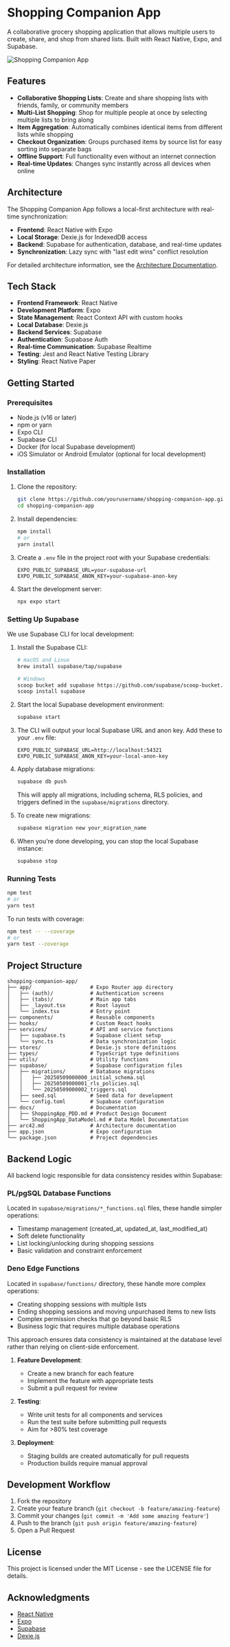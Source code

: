 # Shopping Companion App

A collaborative grocery shopping application that allows multiple users to create, share, and shop from shared lists. Built with React Native, Expo, and Supabase.

![Shopping Companion App](https://via.placeholder.com/800x400?text=Shopping+Companion+App)

## Features

- **Collaborative Shopping Lists**: Create and share shopping lists with friends, family, or community members
- **Multi-List Shopping**: Shop for multiple people at once by selecting multiple lists to bring along
- **Item Aggregation**: Automatically combines identical items from different lists while shopping
- **Checkout Organization**: Groups purchased items by source list for easy sorting into separate bags
- **Offline Support**: Full functionality even without an internet connection
- **Real-time Updates**: Changes sync instantly across all devices when online

## Architecture

The Shopping Companion App follows a local-first architecture with real-time synchronization:

- **Frontend**: React Native with Expo
- **Local Storage**: Dexie.js for IndexedDB access
- **Backend**: Supabase for authentication, database, and real-time updates
- **Synchronization**: Lazy sync with "last edit wins" conflict resolution

For detailed architecture information, see the [Architecture Documentation](./arc42.md).

## Tech Stack

- **Frontend Framework**: React Native
- **Development Platform**: Expo
- **State Management**: React Context API with custom hooks
- **Local Database**: Dexie.js
- **Backend Services**: Supabase
- **Authentication**: Supabase Auth
- **Real-time Communication**: Supabase Realtime
- **Testing**: Jest and React Native Testing Library
- **Styling**: React Native Paper

## Getting Started

### Prerequisites

- Node.js (v16 or later)
- npm or yarn
- Expo CLI
- Supabase CLI
- Docker (for local Supabase development)
- iOS Simulator or Android Emulator (optional for local development)

### Installation

1. Clone the repository:
   ```bash
   git clone https://github.com/yourusername/shopping-companion-app.git
   cd shopping-companion-app
   ```

2. Install dependencies:
   ```bash
   npm install
   # or
   yarn install
   ```

3. Create a `.env` file in the project root with your Supabase credentials:
   ```
   EXPO_PUBLIC_SUPABASE_URL=your-supabase-url
   EXPO_PUBLIC_SUPABASE_ANON_KEY=your-supabase-anon-key
   ```

4. Start the development server:
   ```bash
   npx expo start
   ```

### Setting Up Supabase

We use Supabase CLI for local development:

1. Install the Supabase CLI:
   ```bash
   # macOS and Linux
   brew install supabase/tap/supabase

   # Windows
   scoop bucket add supabase https://github.com/supabase/scoop-bucket.git
   scoop install supabase
   ```

2. Start the local Supabase development environment:
   ```bash
   supabase start
   ```

3. The CLI will output your local Supabase URL and anon key. Add these to your `.env` file:
   ```
   EXPO_PUBLIC_SUPABASE_URL=http://localhost:54321
   EXPO_PUBLIC_SUPABASE_ANON_KEY=your-local-anon-key
   ```

4. Apply database migrations:
   ```bash
   supabase db push
   ```

   This will apply all migrations, including schema, RLS policies, and triggers defined in the `supabase/migrations` directory.

5. To create new migrations:
   ```bash
   supabase migration new your_migration_name
   ```

6. When you're done developing, you can stop the local Supabase instance:
   ```bash
   supabase stop
   ```

### Running Tests

```bash
npm test
# or
yarn test
```

To run tests with coverage:

```bash
npm test -- --coverage
# or
yarn test --coverage
```

## Project Structure

```
shopping-companion-app/
├── app/                   # Expo Router app directory
│   ├── (auth)/            # Authentication screens
│   ├── (tabs)/            # Main app tabs
│   ├── _layout.tsx        # Root layout
│   └── index.tsx          # Entry point
├── components/            # Reusable components
├── hooks/                 # Custom React hooks
├── services/              # API and service functions
│   ├── supabase.ts        # Supabase client setup
│   └── sync.ts            # Data synchronization logic
├── stores/                # Dexie.js store definitions
├── types/                 # TypeScript type definitions
├── utils/                 # Utility functions
├── supabase/              # Supabase configuration files
│   ├── migrations/        # Database migrations
│   │   ├── 20250509000000_initial_schema.sql
│   │   ├── 20250509000001_rls_policies.sql
│   │   └── 20250509000002_triggers.sql
│   ├── seed.sql           # Seed data for development
│   └── config.toml        # Supabase configuration
├── docs/                  # Documentation
│   ├── ShoppingApp_PDD.md # Product Design Document
│   └── ShoppingApp_DataModel.md # Data Model Documentation
├── arc42.md               # Architecture documentation
├── app.json               # Expo configuration
└── package.json           # Project dependencies
```

## Backend Logic

All backend logic responsible for data consistency resides within Supabase:

### PL/pgSQL Database Functions
Located in `supabase/migrations/*_functions.sql` files, these handle simpler operations:
- Timestamp management (created_at, updated_at, last_modified_at)
- Soft delete functionality
- List locking/unlocking during shopping sessions
- Basic validation and constraint enforcement

### Deno Edge Functions
Located in `supabase/functions/` directory, these handle more complex operations:
- Creating shopping sessions with multiple lists
- Ending shopping sessions and moving unpurchased items to new lists
- Complex permission checks that go beyond basic RLS
- Business logic that requires multiple database operations

This approach ensures data consistency is maintained at the database level rather than relying on client-side enforcement.

1. **Feature Development**:
   - Create a new branch for each feature
   - Implement the feature with appropriate tests
   - Submit a pull request for review

2. **Testing**:
   - Write unit tests for all components and services
   - Run the test suite before submitting pull requests
   - Aim for >80% test coverage

3. **Deployment**:
   - Staging builds are created automatically for pull requests
   - Production builds require manual approval

## Development Workflow

1. Fork the repository
2. Create your feature branch (`git checkout -b feature/amazing-feature`)
3. Commit your changes (`git commit -m 'Add some amazing feature'`)
4. Push to the branch (`git push origin feature/amazing-feature`)
5. Open a Pull Request

## License

This project is licensed under the MIT License - see the LICENSE file for details.

## Acknowledgments

- [React Native](https://reactnative.dev/)
- [Expo](https://expo.dev/)
- [Supabase](https://supabase.com/)
- [Dexie.js](https://dexie.org/)
